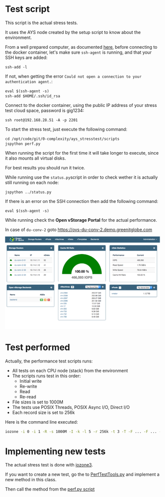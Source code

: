 # Test script

This script is the actual stress tests.

It uses the AYS node created by the setup script to know about the environment.

From a well prepared computer, as documented [here](../../Sysadmin/preparing_for_indirect_access.md), before connecting to the docker container, let's make sure `ssh-agent` is running, and that your SSH keys are added:
```
ssh-add -l
```

If not, when getting the error `Could not open a connection to your authentication agent.`:
```
eval $(ssh-agent -s)
ssh-add $HOME/.ssh/id_rsa
```

Connect to the docker container, using the public IP address of your stress test cloud space, password is gig1234:
```
ssh root@192.168.28.51 -A -p 2201
```

To start the stress test, just execute the following command:   
```
cd /opt/code/git/0-complexity/ays_stresstest/scripts
jspython perf.py
```

When running the script for the first time it will take longer to execute, since it also mounts all virtual disks.

For best results you should run it twice.

While running use the `status.py`script in order to check wether it is actually still running on each node:
```
jspython ../status.py
```

If there is an error on the SSH connection then add the following command:
````
eval $(ssh-agent -s)
````

While running check the **Open vStorage Portal** for the actual performance.

In case of `du-conv-2` goto https://ovs-du-conv-2.demo.greenitglobe.com

![](Performance.png)

# Test performed

Actually, the performance test scripts runs:
- All tests on each CPU node (stack) from the environment
- The scripts runs test in this order:
  - Initial write
  - Re-write
  - Read
  - Re-read
- File sizes is set to 1000M
- The tests use POSIX Threads, POSIX Async I/O, Direct I/O
- Each record size is set to 256k

Here is the command line executed:
```bash
iozone -i 0 -i 1 -R -s 1000M -I -k -l 5 -r 256k -t 3 -T -F ... -F ... -F ... -F ...
```

# Implementing new tests

The actual stress test is done with [iozone3](http://www.iozone.org/).  

If you want to create a new test, go the to [PerfTestTools.py]( https://github.com/jumpscale7/jumpscale_core7/blob/master/lib/JumpScale/lib/perftesttools/PerfTestTools.py) and implement a new method in this class.

Then call the method from the [perf.py script](https://git.aydo.com/0-complexity/ays_stresstest/blob/master/scripts/perf.py)
